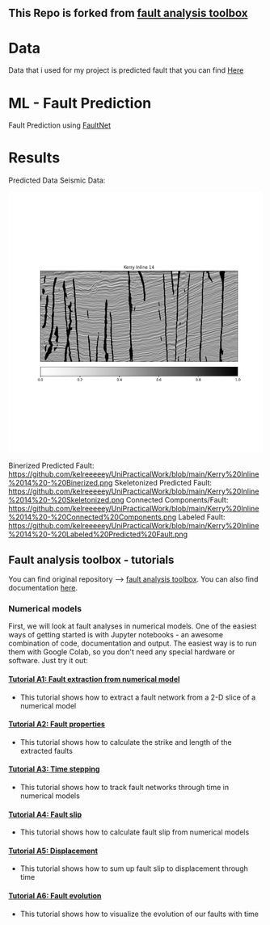## This Repo is forked from [fault analysis toolbox](https://github.com/thilowrona/fatbox_tutorials)

# Data
Data that i used for my project is predicted fault that you can find [Here](https://github.com/kelreeeeey/UniPracticalWork/tree/main/Predicted_fault_data)

# ML - Fault Prediction
Fault Prediction using [FaultNet](https://github.com/douyimin/FaultNet)

# Results
Predicted Data Seismic Data: <div align=center><img src="https://github.com/kelreeeeey/UniPracticalWork/blob/main/Kerry%20Inline%2014.png" width="805" height="517" alt="Results"/><br/></div>

Binerized Predicted Fault: https://github.com/kelreeeeey/UniPracticalWork/blob/main/Kerry%20Inline%2014%20-%20Binerized.png
Skeletonized Predicted Fault: https://github.com/kelreeeeey/UniPracticalWork/blob/main/Kerry%20Inline%2014%20-%20Skeletonized.png
Connected Components/Fault: https://github.com/kelreeeeey/UniPracticalWork/blob/main/Kerry%20Inline%2014%20-%20Connected%20Components.png
Labeled Fault: https://github.com/kelreeeeey/UniPracticalWork/blob/main/Kerry%20Inline%2014%20-%20Labeled%20Predicted%20Fault.png


## Fault analysis toolbox - tutorials

You can find original repository --> [fault analysis toolbox](https://github.com/thilowrona/fatbox). You can also find documentation [here](https://fatbox.readthedocs.io/en/latest/index.html).

### Numerical models
First, we will look at fault analyses in numerical models. One of the easiest ways of getting started is with Jupyter notebooks - an awesome combination of code, documentation and output. The easiest way is to run them with Google Colab, so you don't need any special hardware or software. Just try it out:

#### [Tutorial A1: Fault extraction from numerical model](https://github.com/thilowrona/fatbox_tutorials/blob/main/Numerical_models/1-fault_extraction/1-fault_extraction.ipynb)
- This tutorial shows how to extract a fault network from a 2-D slice of a numerical model

#### [Tutorial A2: Fault properties](https://github.com/thilowrona/fatbox_tutorials/blob/main/Numerical_models/2-fault_properties/2-fault_properties.ipynb)
- This tutorial shows how to calculate the strike and length of the extracted faults

#### [Tutorial A3: Time stepping](https://github.com/thilowrona/fatbox_tutorials/blob/main/Numerical_models/3-time_stepping/3-time_stepping.ipynb)
- This tutorial shows how to track fault networks through time in numerical models

#### [Tutorial A4: Fault slip](https://github.com/thilowrona/fatbox_tutorials/blob/main/Numerical_models/4-fault_slip/4-fault_slip.ipynb)
- This tutorial shows how to calculate fault slip from numerical models

#### [Tutorial A5: Displacement](https://github.com/thilowrona/fatbox_tutorials/blob/main/Numerical_models/5-displacement/5-displacement.ipynb)
- This tutorial shows how to sum up fault slip to displacement through time

#### [Tutorial A6: Fault evolution](https://github.com/thilowrona/fatbox_tutorials/blob/main/Numerical_models/6-evolution/6-evolution.ipynb)
- This tutorial shows how to visualize the evolution of our faults with time
